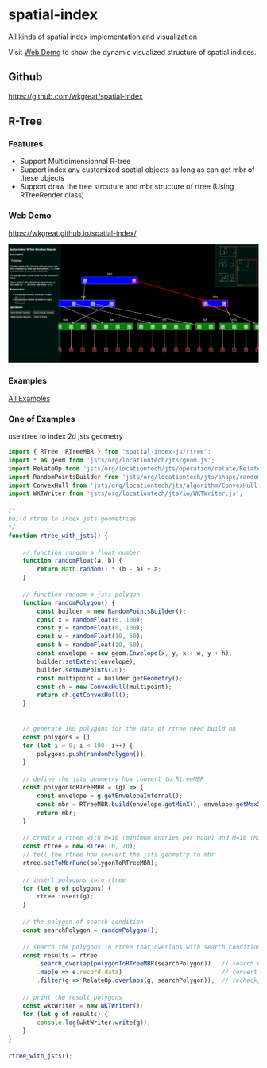 # spatial-index
All kinds of spatial index implementation and visualization

Visit [Web Demo](https://wkgreat.github.io/spatial-index/) to show the dynamic visualized structure of spatial indices.

## Github
https://github.com/wkgreat/spatial-index

## R-Tree

### Features
* Support Multidimensionnal R-tree
* Support index any customized spatial objects as long as can get mbr of these objects
* Support draw the tree strcuture and mbr structure of rtree (Using RTreeRender class)

### Web Demo
https://wkgreat.github.io/spatial-index/  

![R-Tree Demo](https://github.com/wkgreat/spatial-index/blob/main/docs/rtree_web_demo.png?raw=true)

### Examples   
[All Examples](https://github.com/wkgreat/spatial-index/tree/main/packages/examples)

### One of Examples   
use rtree to index 2d jsts geometry
```javascript
import { RTree, RTreeMBR } from "spatial-index-js/rtree";
import * as geom from 'jsts/org/locationtech/jts/geom.js';
import RelateOp from 'jsts/org/locationtech/jts/operation/relate/RelateOp.js';
import RandomPointsBuilder from 'jsts/org/locationtech/jts/shape/random/RandomPointsBuilder.js'
import ConvexHull from 'jsts/org/locationtech/jts/algorithm/ConvexHull.js';
import WKTWriter from 'jsts/org/locationtech/jts/io/WKTWriter.js';

/*
build rtree to index jsts geometries
*/
function rtree_with_jsts() {

    // function random a float number
    function randomFloat(a, b) {
        return Math.random() * (b - a) + a;
    }

    // function random a jsts polygon
    function randomPolygon() {
        const builder = new RandomPointsBuilder();
        const x = randomFloat(0, 100);
        const y = randomFloat(0, 100);
        const w = randomFloat(10, 50);
        const h = randomFloat(10, 50);
        const envelope = new geom.Envelope(x, y, x + w, y + h);
        builder.setExtent(envelope);
        builder.setNumPoints(20);
        const multipoint = builder.getGeometry();
        const ch = new ConvexHull(multipoint);
        return ch.getConvexHull();
    }


    // generate 100 polygons for the data of rtree need build on
    const polygons = []
    for (let i = 0; i < 100; i++) {
        polygons.push(randomPolygon());
    }

    // define the jsts geometry how convert to RtreeMBR
    const polygonToRTreeMBR = (g) => {
        const envelope = g.getEnvelopeInternal();
        const mbr = RTreeMBR.build(envelope.getMinX(), envelope.getMaxX(), envelope.getMinY(), envelope.getMaxY());
        return mbr;
    }

    // create a rtree with m=10 (minimum entries per node) and M=10 (Maximum entries per node) 
    const rtree = new RTree(10, 20);
    // tell the rtree how convert the jsts geometry to mbr
    rtree.setToMbrFunc(polygonToRTreeMBR);

    // insert polygons into rtree
    for (let g of polygons) {
        rtree.insert(g);
    }

    // the polygon of search condition
    const searchPolygon = randomPolygon();

    // search the polygons in rtree that overlaps with search condition polygon
    const results = rtree
        .search_overlap(polygonToRTreeMBR(searchPolygon))   // search use the mbr, this returns result only overlaps with the mbr
        .map(e => e.record.data)                            // convert rtree result entries to geomeries
        .filter(g => RelateOp.overlaps(g, searchPolygon));  // recheck, use RelateOp.overlaps to check with real shape. 

    // print the result polygons
    const wktWriter = new WKTWriter();
    for (let g of results) {
        console.log(wktWriter.write(g));
    }
}

rtree_with_jsts();

```

